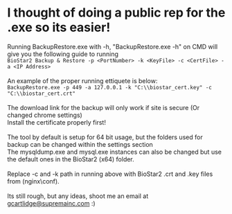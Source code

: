 # I thought of doing a public rep for the .exe so its easier!

Running BackupRestore.exe with -h, "BackupRestore.exe -h" on CMD will give you the following guide to running
<br>
`BioStar2 Backup & Restore -p <PortNumber> -k <KeyFile> -c <CertFile> -a <IP Address>`
<br><br>
An example of the proper running ettiquete is below:<br>
`BackupRestore.exe -p 449 -a 127.0.0.1 -k "C:\\biostar_cert.key" -c "C:\\biostar_cert.crt"`
<br><br>
The download link for the backup will only work if site is secure (Or changed chrome settings)
<br>
Install the certificate properly first!
<br><br>
The tool by default is setup for 64 bit usage, but the folders used for backup can be changed within the settings section
<br>
The mysqldump.exe and mysql.exe instances can also be changed but use the default ones in the BioStar2 (x64) folder. 
<br><br>
Replace -c and -k path in running above with BioStar2 .crt and .key files from (nginx\conf).
<br><br>
Its still rough, but any ideas, shoot me an email at gcartlidge@supremainc.com :)
